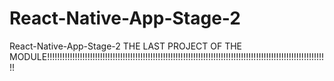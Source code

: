 # React-Native-App-Stage-2
React-Native-App-Stage-2
THE LAST PROJECT OF THE MODULE!!!!!!!!!!!!!!!!!!!!!!!!!!!!!!!!!!!!!!!!!!!!!!!!!!!!!!!!!!!!!!!!!!!!!!!!!!!!!!!!!!!!!!!!!!!!!!!!!!!!!!!!!!!!!!!!
